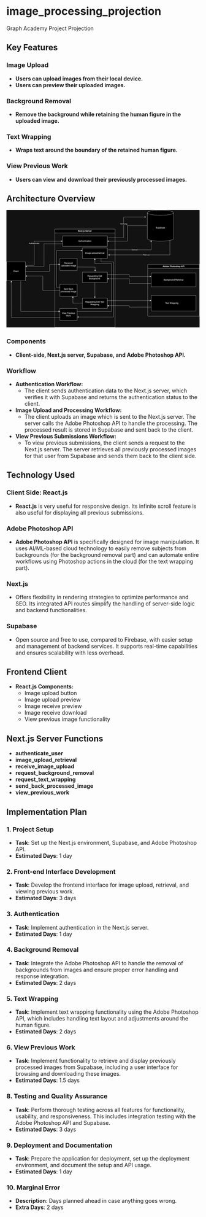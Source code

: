 # image_processing_projection
Graph Academy Project Projection

## Key Features

### Image Upload
- **Users can upload images from their local device.**
- **Users can preview their uploaded images.**

### Background Removal
- **Remove the background while retaining the human figure in the uploaded image.**

### Text Wrapping
- **Wraps text around the boundary of the retained human figure.**

### View Previous Work
- **Users can view and download their previously processed images.**

## Architecture Overview
![Architecture](/graph_academy.jpg "Architecture")

### Components
- **Client-side, Next.js server, Supabase, and Adobe Photoshop API.**

### Workflow
- **Authentication Workflow:** 
  - The client sends authentication data to the Next.js server, which verifies it with Supabase and returns the authentication status to the client.
- **Image Upload and Processing Workflow:**
  - The client uploads an image which is sent to the Next.js server. The server calls the Adobe Photoshop API to handle the processing. The processed result is stored in Supabase and sent back to the client.
- **View Previous Submissions Workflow:**
  - To view previous submissions, the client sends a request to the Next.js server. The server retrieves all previously processed images for that user from Supabase and sends them back to the client side.

## Technology Used

### Client Side: React.js
- **React.js** is very useful for responsive design. Its infinite scroll feature is also useful for displaying all previous submissions.

### Adobe Photoshop API
- **Adobe Photoshop API** is specifically designed for image manipulation. It uses AI/ML-based cloud technology to easily remove subjects from backgrounds (for the background removal part) and can automate entire workflows using Photoshop actions in the cloud (for the text wrapping part).

### Next.js
- Offers flexibility in rendering strategies to optimize performance and SEO. Its integrated API routes simplify the handling of server-side logic and backend functionalities.

### Supabase
- Open source and free to use, compared to Firebase, with easier setup and management of backend services. It supports real-time capabilities and ensures scalability with less overhead.

## Frontend Client
- **React.js Components:**
  - Image upload button
  - Image upload preview
  - Image receive preview
  - Image receive download
  - View previous image functionality

## Next.js Server Functions
- **authenticate_user**
- **image_upload_retrieval**
- **receive_image_upload**
- **request_background_removal**
- **request_text_wrapping**
- **send_back_processed_image**
- **view_previous_work**

## Implementation Plan

### **1. Project Setup**
- **Task**: Set up the Next.js environment, Supabase, and Adobe Photoshop API.
- **Estimated Days**: 1 day

### **2. Front-end Interface Development**
- **Task**: Develop the frontend interface for image upload, retrieval, and viewing previous work.
- **Estimated Days**: 3 days

### **3. Authentication**
- **Task**: Implement authentication in the Next.js server.
- **Estimated Days**: 1 day

### **4. Background Removal**
- **Task**: Integrate the Adobe Photoshop API to handle the removal of backgrounds from images and ensure proper error handling and response integration.
- **Estimated Days**: 2 days

### **5. Text Wrapping**
- **Task**: Implement text wrapping functionality using the Adobe Photoshop API, which includes handling text layout and adjustments around the human figure.
- **Estimated Days**: 2 days

### **6. View Previous Work**
- **Task**: Implement functionality to retrieve and display previously processed images from Supabase, including a user interface for browsing and downloading these images.
- **Estimated Days**: 1.5 days

### **8. Testing and Quality Assurance**
- **Task**: Perform thorough testing across all features for functionality, usability, and responsiveness. This includes integration testing with the Adobe Photoshop API and Supabase.
- **Estimated Days**: 3 days

### **9. Deployment and Documentation**
- **Task**: Prepare the application for deployment, set up the deployment environment, and document the setup and API usage.
- **Estimated Days**: 1 day

### **10. Marginal Error**
- **Description**: Days planned ahead in case anything goes wrong.
- **Extra Days**: 2 days

